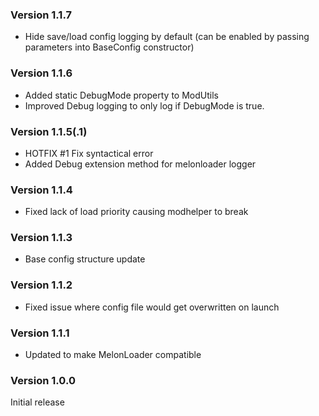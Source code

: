 ### Version 1.1.7

- Hide save/load config logging by default (can be enabled by passing parameters into BaseConfig constructor)

### Version 1.1.6

- Added static DebugMode property to ModUtils
- Improved Debug logging to only log if DebugMode is true.

### Version 1.1.5(.1)

- HOTFIX #1 Fix syntactical error
- Added Debug extension method for melonloader logger

### Version 1.1.4

- Fixed lack of load priority causing modhelper to break

### Version 1.1.3

- Base config structure update

### Version 1.1.2

- Fixed issue where config file would get overwritten on launch

### Version 1.1.1

- Updated to make MelonLoader compatible

### Version 1.0.0

Initial release